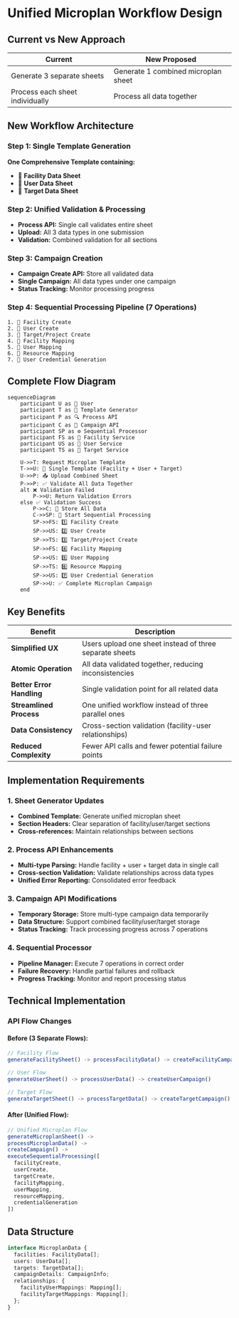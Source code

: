 # Unified Microplan Workflow Design

## Current vs New Approach

| **Current** | **New Proposed** |
|-------------|------------------|
| Generate 3 separate sheets | Generate 1 combined microplan sheet |
| Process each sheet individually | Process all data together |

## New Workflow Architecture

### Step 1: Single Template Generation
**One Comprehensive Template containing:**
- 🏥 **Facility Data Sheet**
- 👥 **User Data Sheet** 
- 🎯 **Target Data Sheet**

### Step 2: Unified Validation & Processing
- **Process API:** Single call validates entire sheet
- **Upload:** All 3 data types in one submission
- **Validation:** Combined validation for all sections

### Step 3: Campaign Creation
- **Campaign Create API:** Store all validated data
- **Single Campaign:** All data types under one campaign
- **Status Tracking:** Monitor processing progress

### Step 4: Sequential Processing Pipeline (7 Operations)

```
1. 🏥 Facility Create
2. 👥 User Create  
3. 🎯 Target/Project Create
4. 🔗 Facility Mapping
5. 🔗 User Mapping
6. 🔗 Resource Mapping
7. 🔑 User Credential Generation
```

## Complete Flow Diagram

```mermaid
sequenceDiagram
    participant U as 👤 User
    participant T as 📄 Template Generator
    participant P as 🔍 Process API
    participant C as 💾 Campaign API
    participant SP as ⚙️ Sequential Processor
    participant FS as 🏥 Facility Service
    participant US as 👥 User Service
    participant TS as 🎯 Target Service
    
    U->>T: Request Microplan Template
    T->>U: 📄 Single Template (Facility + User + Target)
    U->>P: 📤 Upload Combined Sheet
    P->>P: ✅ Validate All Data Together
    alt ❌ Validation Failed
        P->>U: Return Validation Errors
    else ✅ Validation Success
        P->>C: 💾 Store All Data
        C->>SP: 🔄 Start Sequential Processing
        SP->>FS: 1️⃣ Facility Create
        SP->>US: 2️⃣ User Create  
        SP->>TS: 3️⃣ Target/Project Create
        SP->>FS: 4️⃣ Facility Mapping
        SP->>US: 5️⃣ User Mapping
        SP->>TS: 6️⃣ Resource Mapping
        SP->>US: 7️⃣ User Credential Generation
        SP->>U: ✅ Complete Microplan Campaign
    end
```

## Key Benefits

| **Benefit** | **Description** |
|-------------|-----------------|
| **Simplified UX** | Users upload one sheet instead of three separate sheets |
| **Atomic Operation** | All data validated together, reducing inconsistencies |
| **Better Error Handling** | Single validation point for all related data |
| **Streamlined Process** | One unified workflow instead of three parallel ones |
| **Data Consistency** | Cross-section validation (facility-user relationships) |
| **Reduced Complexity** | Fewer API calls and fewer potential failure points |

## Implementation Requirements

### 1. Sheet Generator Updates
- **Combined Template:** Generate unified microplan sheet
- **Section Headers:** Clear separation of facility/user/target sections
- **Cross-references:** Maintain relationships between sections

### 2. Process API Enhancements
- **Multi-type Parsing:** Handle facility + user + target data in single call
- **Cross-section Validation:** Validate relationships across data types
- **Unified Error Reporting:** Consolidated error feedback

### 3. Campaign API Modifications
- **Temporary Storage:** Store multi-type campaign data temporarily
- **Data Structure:** Support combined facility/user/target storage
- **Status Tracking:** Track processing progress across 7 operations

### 4. Sequential Processor
- **Pipeline Manager:** Execute 7 operations in correct order
- **Failure Recovery:** Handle partial failures and rollback
- **Progress Tracking:** Monitor and report processing status

## Technical Implementation

### API Flow Changes

#### Before (3 Separate Flows):
```typescript
// Facility Flow
generateFacilitySheet() -> processFacilityData() -> createFacilityCampaign()

// User Flow  
generateUserSheet() -> processUserData() -> createUserCampaign()

// Target Flow
generateTargetSheet() -> processTargetData() -> createTargetCampaign()
```

#### After (Unified Flow):
```typescript
// Unified Microplan Flow
generateMicroplanSheet() -> 
processMicroplanData() -> 
createCampaign() ->
executeSequentialProcessing([
  facilityCreate,
  userCreate, 
  targetCreate,
  facilityMapping,
  userMapping,
  resourceMapping,
  credentialGeneration
])
```

## Data Structure

```typescript
interface MicroplanData {
  facilities: FacilityData[];
  users: UserData[];
  targets: TargetData[];
  campaignDetails: CampaignInfo;
  relationships: {
    facilityUserMappings: Mapping[];
    facilityTargetMappings: Mapping[];
  };
}
```